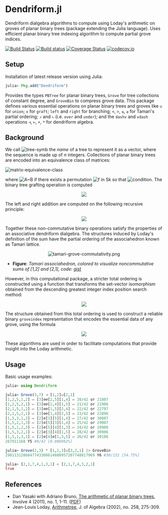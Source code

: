 # Dendriform.jl
 Dendriform dialgebra algorithms to compute using Loday's arithmetic on groves of planar binary trees (package extending the Julia language). Uses efficient planar binary tree indexing algorithm to compute partial grove indices.

[![Build Status](https://travis-ci.org/chakravala/Dendriform.jl.svg?branch=master)](https://travis-ci.org/chakravala/Dendriform.jl) [![Build status](https://ci.appveyor.com/api/projects/status/j7t3oc1doeot6i72?svg=true)](https://ci.appveyor.com/project/chakravala/grovealg-jl) [![Coverage Status](https://coveralls.io/repos/github/chakravala/Dendriform.jl/badge.svg?branch=master)](https://coveralls.io/github/chakravala/Dendriform.jl?branch=master) [![codecov.io](http://codecov.io/github/chakravala/Dendriform.jl/coverage.svg?branch=master)](http://codecov.io/github/chakravala/Dendriform.jl?branch=master)

## Setup
Installation of latest release version using Julia:
```Julia
julia> Pkg.add("Dendriform")
```
Provides the types `PBTree` for planar binary trees, `Grove` for tree collections of constant degree, and `GroveBin` to compress grove data. This package defines various essential operations on planar binary trees and groves like `∪` for `union`; `∨` for `graft`; `left` and `right` for branching; `<`, `>`, `≤`, `≥` for Tamari's partial ordering; `↗` and `↖` (i.e. `over` and `under`); and the `dashv` and `vdash` operations `⊣`, `⊢`, `+`, `*` for dendriform algebra.

## Background
We call ![tree-symb](https://latex.codecogs.com/svg.latex?\omega(\tau)&space;:=&space;[\omega(\tau^l),n,&space;\omega(\tau^r)]&space;=&space;[d_1,d_2,\dots,d_n]) the *name* of a tree to represent it as a vector, where the sequence is made up of *n* integers.
Collections of planar binary trees are encoded into an equivalence class of matrices:

![matrix-equivalence-class](https://latex.codecogs.com/svg.latex?\mathbb{Y}_n^m&space;\cong&space;\Lambda_n^m&space;=&space;\left\\{A&space;\in&space;\text{Mat}_{m\times&space;n}(\mathbb{Z}^&plus;)&space;:&space;\forall&space;i(\exists!\tau\in\mathbb{Y}_n^1)&space;(A_{i,*}&space;=&space;\omega(\tau)),&space;\forall&space;i,j(A_{i,*}&space;\neq&space;A_{j,*})&space;\right\\}&space;/&space;\sim)

where ![A~B](https://latex.codecogs.com/svg.latex?A&space;\sim&space;B) if there exists a permutation ![f  in Sk](https://latex.codecogs.com/svg.latex?f\in&space;S_k) so that ![condition](https://latex.codecogs.com/svg.latex?\forall&space;i(&space;A_{i,*}&space;=&space;B_{f(i),*})).
The binary tree grafting operation is computed

<p align="center"><img src="https://latex.codecogs.com/svg.latex?\omega(\alpha\vee&space;\beta)&space;=&space;\omega(\alpha)\vee\omega(\beta)&space;:=&space;[\omega(\alpha),a&plus;1&plus;b,\omega(\beta)]\in&space;\Lambda_{a&plus;b&plus;1}^1"/></p>

The left and right addition are computed on the following recursive principle:

<p align="center"><img src="https://latex.codecogs.com/svg.latex?\xi\dashv&space;\eta&space;&=&space;\bigcup_{i}&space;\bigcup_{\tau&space;\in&space;\xi_i^r&space;&plus;&space;\eta}&space;\xi_i^l&space;\vee&space;\tau&space;\qquad&space;&\text{and}&space;\qquad&space;\qquad&space;\xi\vdash&space;\eta&space;&=&space;\bigcup_{j}&space;\bigcup_{\tau&space;\in&space;\xi&plus;\eta_j^l}&space;\tau\vee&space;\eta_j^r."/></p>

Together these non-commutative binary operations satisfy the properties of an associative dendriform dialgebra. The structures induced by Loday's definition of the sum have the partial ordering of the associahedron known as Tamari lattice.

<p align="center">
  <img src="https://raw.githubusercontent.com/wiki/chakravala/Fatou.jl/dendriform/grove-sum-1.png" alt="tamari-grove-commutativity.png"/>
</p>

* **Figure**: *Tamari associahedron, colored to visualize noncommutative sums of \[1,2\] and \[2,1\], code: [gist](https://gist.github.com/chakravala/fbc1b1a34adaeb7fdac93b3d488c57a4)*

However, in this computational package, a stricter total ordering is constructed using a function that transforms the set-vector isomorphism obtained from the descending greatest integer index position search method:

<p align="center"><img src="https://latex.codecogs.com/svg.latex?\Theta(\mu)&space;&=&space;\sum_{j=n}^1&space;\sum_{k=1}^{\&hash;e_j}&space;(e_j)_k&space;\cdot&space;10^{\delta(j,k)},&space;\qquad&space;&\text{where}&space;\qquad&space;\delta(j,k)&space;&=&space;n&space;-&space;\sum_{r=1}^{j-1}&space;\sum_{s=1}^{\&hash;e_r}&space;1&space;-&space;\sum_{s=1}^{k}&space;1"/></p>

The structure obtained from this total ordering is used to construct a reliable binary `groveindex` representation that encodes the essential data of any grove, using the formula

<p align="center"><img src="https://latex.codecogs.com/svg.latex?\zeta_\gamma&space;:=&space;\sum_{\tau&space;\in&space;\gamma}&space;2^{\theta_\tau&space;-&space;1}"/></p>

These algorithms are used in order to facilitate computations that provide insight into the Loday arithmetic.

## Usage
Basic usage examples:
```Julia
julia> using Dendriform

julia> Grove(3,7) ⊣ [1,2]∪[2,1]
[1,2,5,1,2] ↦ [3]∅∅[2,5][1,4] ↦ 20/42 or 21807
[1,2,5,2,1] ↦ [3]∅∅[2,4][1,5] ↦ 21/42 or 21906
[2,1,5,1,2] ↦ [3]∅∅[1,5][2,4] ↦ 22/42 or 22797
[2,1,5,2,1] ↦ [3]∅∅[1,4][2,5] ↦ 23/42 or 22896
[1,5,3,1,2] ↦ [2]∅[3][5][1,4] ↦ 27/42 or 30807
[1,5,2,1,3] ↦ [2]∅[5][3][1,4] ↦ 25/42 or 29007
[1,5,1,2,3] ↦ [2]∅[5][4][1,3] ↦ 24/42 or 28908
[1,5,3,2,1] ↦ [2]∅[3][4][1,5] ↦ 28/42 or 30906
[1,5,1,3,1] ↦ [2]∅[4]∅[1,3,5] ↦ 26/42 or 30186
267911168 Y5 #9/42 [0.006092%]

julia> Grove(2,3) * [1,2,3]∪[3,2,1] |> GroveBin
2981131286847743360614880957207748817969 Y6 #30/132 [54.75%]

julia> [2,1,7,4,1,3,1] < [2,1,7,4,3,2,1]
true
```
## References
* Dan Yasaki with Adriano Bruno, [The arithmetic of planar binary trees](http://libres.uncg.edu/ir/uncg/f/D_Yasaki_Arithmetic_2011.pdf), Involve 4 (2011), no. 1, 1-11. ([PDF](https://www.uncg.edu/mat/faculty/d_yasaki/publications/trees_for_print.pdf))
* Jean-Louis Loday, [Arithmetree](http://irma.math.unistra.fr/~loday/PAPERS/2002Loday(arithmetree).pdf), J. of Algebra (2002), no. 258, 275-309.
